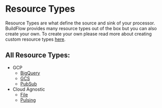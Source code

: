# Resource Types

Resource Types are what define the source and sink of your processor. BuildFlow provides many resource types out of the box but you can also create your own. To create your own please read more about creating custom resource types [here](../providers/custom-resource-types).

## All Resource Types:

- GCP
    - [BigQuery](gcp/gcp_bigquery)
    - [GCS](gcp/gcp_storage)
    - [PubSub](gcp/gcp_pubsub)
- Cloud Agnostic
    - [File](local/file)
    - [Pulsing](local/pulsing)